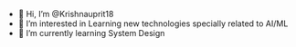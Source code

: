 - 👋 Hi, I’m @Krishnauprit18
- 👀 I’m interested in Learning new technologies specially related to AI/ML
- 🌱 I’m currently learning System Design

<!---
Krishnauprit18/Krishnauprit18 is a ✨ special ✨ repository because its `README.md` (this file) appears on your GitHub profile.
You can click the Preview link to take a look at your changes.
--->
